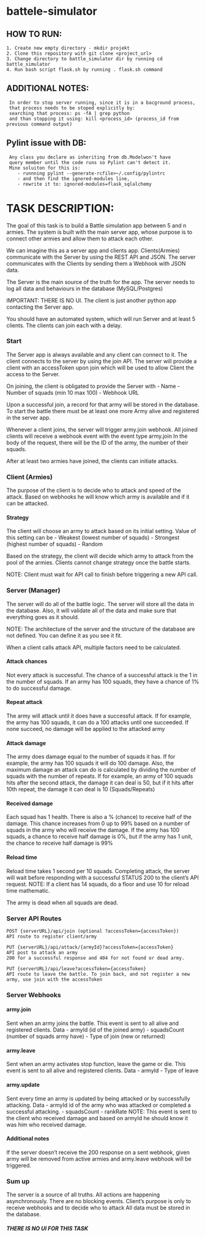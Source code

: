 # battele-simulator

## HOW TO RUN:
    1. Create new empty directory - mkdir projekt
    2. Clone this repository with git clone <project_url>
    3. Change directory to battle_simulator dir by running cd battle_simulator
    4. Run bash script flask.sh by running . flask.sh command


## ADDITIONAL NOTES:
     In order to stop server running, since it is in a bacground process,
     that process needs to be stoped explicitly by:
     searching that process: ps -fA | grep python
     and than stopping it using: kill <process_id> (process_id from previous command output)

## Pylint issue with DB:
     Any class you declare as inheriting from db.Modelwon't have
     query member until the code runs so Pylint can't detect it.
     Mine soluiton for this is:
        - runnning pylint --generate-rcfile>~/.config/pylintrc
        - and then find the ignored-modules line,
        - rewrite it to: ignored-modules=flask_sqlalchemy

# TASK DESCRIPTION:

The goal of this task is to build a Battle simulation app between 5 and n armies. The system is built with the main server app, whose purpose is to connect other armies and allow them to attack each other. 

We can imagine this as a server app and clients app. Clients(Armies) communicate with the Server by using the REST API and JSON. The server communicates with the Clients by sending them a Webhook with JSON data.

The Server is the main source of the truth for the app. The server needs to log all data and behaviours in the database (MySQL/Postgres)

IMPORTANT: THERE IS NO UI. The client is just another python app contacting the Server app.

You should have an automated system, which will run Server and at least 5 clients. The clients can join each with a delay. 

### Start

The Server app is always available and any client can connect to it. The client connects to the server by using the join API. The server will provide a client with an accessToken upon join which will be used to allow Client the access to the Server.

On joining, the client is obligated to provide the Server with
    - Name
    - Number of squads (min 10 max 100)
    - Webhook URL

Upon a successful join, a record for that army will be stored in the database.
To start the battle there must be at least one more Army alive and registered in the server app.

Whenever a client joins, the server will trigger army.join webhook. All joined clients will receive a webhook event with the event type army.join 
In the body of the request, there will be the ID of the army, the number of their squads.

After at least two armies have joined, the clients can initiate attacks.

### Client (Armies)
The purpose of the client is to decide who to attack and speed of the attack. Based on webhooks he will know which army is available and if it can be attacked.


#### Strategy
The client will choose an army to attack based on its initial setting. Value of this setting can be
    - Weakest (lowest number of squads)
    - Strongest (highest number of squads)
    - Random

Based on the strategy, the client will decide which army to attack from the pool of the armies.
Clients cannot change strategy once the battle starts.

NOTE: Client must wait for API call to finish before triggering a new API call.

### Server (Manager)
The server will do all of the battle logic. The server will store all the data in the database. Also, it will validate all of the data and make sure that everything goes as it should.

NOTE: The architecture of the server and the structure of the database are not defined. You can define it as you see it fit.

When a client calls attack API, multiple factors need to be calculated.

#### Attack chances
Not every attack is successful. The chance of a successful attack is the 1 in the number of squads. If an army has 100 squads, they have a chance of 1% to do successful damage.

#### Repeat attack
The army will attack until it does have a successful attack. If for example, the army has 100 squads, it can do a 100 attacks until one succeeded. If none succeed, no damage will be applied to the attacked army


#### Attack damage
The army does damage equal to the number of squads it has. If for example, the army has 100 squads it will do 100 damage.
Also, the maximum damage an attack can do is calculated by dividing the number of squads with the number of repeats. If for example, an army of 100 squads hits after the second attack, the damage it can deal is 50, but if it hits after 10th repeat, the damage it can deal is 10 (Squads/Repeats)

#### Received damage
Each squad has 1 health. There is also a %  (chance) to receive half of the damage. This chance increases from 0 up to 99% based on a number of squads in the army who will receive the damage. If the army has 100 squads, a chance to receive half damage is 0%, but if the army has 1 unit, the chance to receive half damage is 99%

#### Reload time
Reload time takes 1 second per 10 squads. Completing attack, the server will wait before responding with a successful STATUS 200 to the client’s API request.
NOTE: If a client has 14 squads, do a floor and use 10 for reload time mathematic.

The army is dead when all squads are dead. 

### Server API Routes

    POST {serverURL}/api/join (optional ?accessToken={accessToken})
    API route to register client/army

    PUT {serverURL}/api/attack/{armyId}?accessToken={accessToken}
    API post to attack an army
    200 for a successful response and 404 for not found or dead army.

    PUT {serverURL}/api/leave?accessToken={accessToken}
    API route to leave the battle. To join back, and not register a new army, use join with the accessToken

### Server Webhooks

#### army.join
Sent when an army joins the battle. This event is sent to all alive and registered clients.
Data
    - armyId (id of the joined army)
    - squadsCount (number of squads army have)
    - Type of join (new or returned)

#### army.leave
Sent when an army activates stop function, leave the game or die. This event is sent to all alive and registered clients.
Data
    - armyId
    - Type of leave

#### army.update
Sent every time an army is updated by being attacked or by successfully attacking.
Data
    - armyId id of the army who was attacked or completed a successful attacking.
    - squadsCount
    - rankRate
NOTE: This event is sent to the client who received damage and based on armyId he should know it was him who received damage.

#### Additional notes
If the server doesn’t receive the 200 response on a sent webhook, given army will be removed from active armies and army.leave webhook will be triggered.

### Sum up
The server is a source of all truths. 
All actions are happening asynchronously. There are no blocking events.
Client’s purpose is only to receive webhooks and to decide who to attack
All data must be stored in the database.
##### THERE IS NO UI FOR THIS TASK

